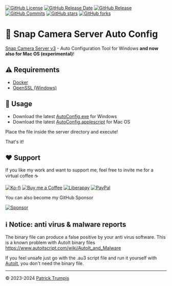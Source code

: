 [![GitHub License](https://img.shields.io/github/license/ptrumpis/snap-camera-server-auto-config)](https://github.com/ptrumpis/snap-camera-server-auto-config?tab=MIT-1-ov-file)
[![GitHub Release Date](https://img.shields.io/github/release-date/ptrumpis/snap-camera-server-auto-config)](https://github.com/ptrumpis/snap-camera-server-auto-config/releases/latest)
[![GitHub Release](https://img.shields.io/github/v/release/ptrumpis/snap-camera-server-auto-config)](https://github.com/ptrumpis/snap-camera-server-auto-config/releases/latest)
[![GitHub Commits](https://img.shields.io/github/commit-activity/t/ptrumpis/snap-camera-server-auto-config)](https://github.com/ptrumpis/snap-camera-server-auto-config/commits)
[![GitHub stars](https://img.shields.io/github/stars/ptrumpis/snap-camera-server-auto-config?style=flat)](https://github.com/ptrumpis/snap-camera-server-auto-config/stargazers) 
[![GitHub forks](https://img.shields.io/github/forks/ptrumpis/snap-camera-server-auto-config?style=flat)](https://github.com/ptrumpis/snap-camera-server-auto-config/forks)

# 👻 Snap Camera Server Auto Config
[Snap Camera Server v3](https://github.com/ptrumpis/snap-camera-server) - Auto Configuration Tool for Windows **and now also for Mac OS (experimental)**!

## ⚠️ Requirements
- [Docker](https://www.docker.com/)
- [OpenSSL (Windows)](https://slproweb.com/products/Win32OpenSSL.html)

## 🚀 Usage
- Download the latest [AutoConfig.exe](https://github.com/ptrumpis/snap-camera-server-auto-config/releases) for Windows
- Download the latest [AutoConfig.applescript](https://github.com/ptrumpis/snap-camera-server-auto-config/releases) for Mac OS

Place the file inside the server directory and execute!

That's it!

## ❤️ Support
If you like my work and want to support me, feel free to invite me for a virtual coffee ☕  

[![Ko-fi](https://img.shields.io/badge/Ko--fi-F16061?style=for-the-badge&logo=ko-fi&logoColor=white)](https://ko-fi.com/ptrumpis)
[![Buy me a Coffee](https://img.shields.io/badge/Buy_Me_A_Coffee-FFDD00?style=for-the-badge&logo=buy-me-a-coffee&logoColor=black)](https://www.buymeacoffee.com/ptrumpis)
[![Liberapay](https://img.shields.io/badge/Liberapay-F6C915?style=for-the-badge&logo=liberapay&logoColor=black)](https://liberapay.com/ptrumpis/)
[![PayPal](https://img.shields.io/badge/PayPal-00457C?style=for-the-badge&logo=paypal&logoColor=white)](https://www.paypal.com/donate/?hosted_button_id=D2T92FVZAE65L)

You can also become my GitHub Sponsor  

[![Sponsor](https://img.shields.io/badge/sponsor-30363D?style=for-the-badge&logo=GitHub-Sponsors&logoColor=#white)](https://github.com/sponsors/ptrumpis)

## ℹ️ Notice: anti virus & malware reports
The binary file can produce a false positive by your anti virus software. This is a known problem with AutoIt binary files https://www.autoitscript.com/wiki/AutoIt_and_Malware

If you feel unsafe just go with the .au3 script file and run it yourself with [AutoIt](https://www.autoitscript.com/site/autoit/downloads/), you don't need the binary file.

---

© 2023-2024 [Patrick Trumpis](https://github.com/ptrumpis)

